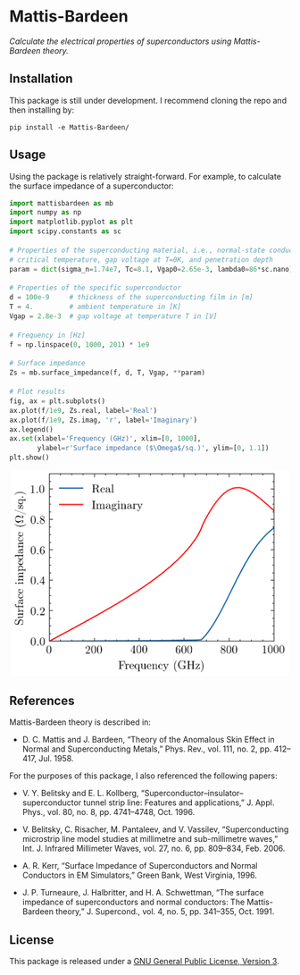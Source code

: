 Mattis-Bardeen
==============

*Calculate the electrical properties of superconductors using Mattis-Bardeen theory.*

Installation
------------

This package is still under development. I recommend cloning the repo and then installing by:
```
pip install -e Mattis-Bardeen/
```

Usage
-----

Using the package is relatively straight-forward. For example, to calculate the surface impedance of a superconductor:
```python
import mattisbardeen as mb
import numpy as np 
import matplotlib.pyplot as plt 
import scipy.constants as sc

# Properties of the superconducting material, i.e., normal-state conductance,
# critical temperature, gap voltage at T=0K, and penetration depth
param = dict(sigma_n=1.74e7, Tc=8.1, Vgap0=2.65e-3, lambda0=86*sc.nano)

# Properties of the specific superconductor
d = 100e-9     # thickness of the superconducting film in [m]
T = 4.         # ambient temperature in [K]
Vgap = 2.8e-3  # gap voltage at temperature T in [V]

# Frequency in [Hz]
f = np.linspace(0, 1000, 201) * 1e9

# Surface impedance
Zs = mb.surface_impedance(f, d, T, Vgap, **param)

# Plot results
fig, ax = plt.subplots()
ax.plot(f/1e9, Zs.real, label='Real')
ax.plot(f/1e9, Zs.imag, 'r', label='Imaginary')
ax.legend()
ax.set(xlabel='Frequency (GHz)', xlim=[0, 1000],
       ylabel=r'Surface impedance ($\Omega$/sq.)', ylim=[0, 1.1])
plt.show()

```
<center>
<img src="example.png" alt="drawing" width="500">
</center>

References
----------

Mattis-Bardeen theory is described in:

   - D. C. Mattis and J. Bardeen, “Theory of the Anomalous Skin Effect in Normal and Superconducting Metals,” Phys. Rev., vol. 111, no. 2, pp. 412–417, Jul. 1958.

For the purposes of this package, I also referenced the following papers:

   - V. Y. Belitsky and E. L. Kollberg, “Superconductor–insulator–superconductor tunnel strip line: Features and applications,” J. Appl. Phys., vol. 80, no. 8, pp. 4741–4748, Oct. 1996.

   - V. Belitsky, C. Risacher, M. Pantaleev, and V. Vassilev, “Superconducting microstrip line model studies at millimetre and sub-millimetre waves,” Int. J. Infrared Millimeter Waves, vol. 27, no. 6, pp. 809–834, Feb. 2006.
   
   - A. R. Kerr, “Surface Impedance of Superconductors and Normal Conductors in EM Simulators,” Green Bank, West Virginia, 1996.

   - J. P. Turneaure, J. Halbritter, and H. A. Schwettman, “The surface impedance of superconductors and normal conductors: The Mattis-Bardeen theory,” J. Supercond., vol. 4, no. 5, pp. 341–355, Oct. 1991.

License
-------

This package is released under a [GNU General Public License, Version 3](https://github.com/garrettj403/Mattis-Bardeen/blob/master/LICENSE).
